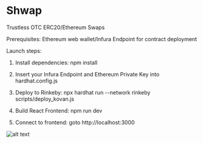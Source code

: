 # Shwap
Trustless OTC ERC20/Ethereum Swaps

Prerequisites: Ethereum web wallet/Infura Endpoint for contract deployment

Launch steps:

1. Install dependencies: npm install

2. Insert your Infura Endpoint and Ethereum Private Key into hardhat.config.js

3. Deploy to Rinkeby: npx hardhat run --network rinkeby scripts/deploy_kovan.js

4. Build React Frontend: npm run dev

5. Connect to frontend: goto http://localhost:3000

![alt text](https://github.com/colinhanily/partySwap/blob/main/PartySwap.png)
